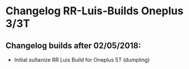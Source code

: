 <h1>Changelog RR-Luis-Builds Oneplus 3/3T</h1>
<p></p>
<h2>Changelog builds after 02/05/2018:</h2>
<ul>
  <li>Initial sultanize RR Luis Build for Oneplus 5T (dumpling)</li>
</ul>
